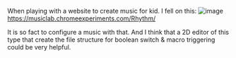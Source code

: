When playing with a website to create music for kid.
I fell on this:
![image](https://user-images.githubusercontent.com/99685407/180986600-a0e19682-3e13-48f8-a0a6-03c3fbfc9a12.png)
https://musiclab.chromeexperiments.com/Rhythm/

It is so fact to configure a music with that.
And I think that a 2D editor of this type that create the file structure for boolean switch & macro triggering could be very helpful.
